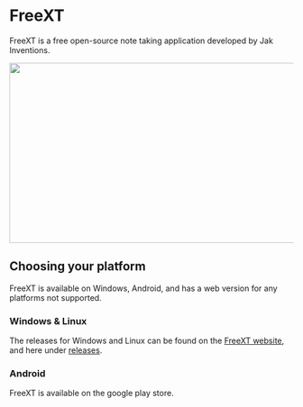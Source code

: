 # FreeXT

FreeXT is a free open-source note taking application developed by Jak Inventions.

<img src="https://freext.jakinventions.com/images/FreeXT-SS2.png" data-canonical-src="https://freext.jakinventions.com/images/FreeXT-SS2.png" width="520" height="320" />

## Choosing your platform

FreeXT is available on Windows, Android, and has a web version for any platforms not supported.

### Windows & Linux

The releases for Windows and Linux can be found on the [FreeXT website](https://freext.jakinventions.com/), and here under [releases](https://github.com/JakInventions/FreeXT-Mobile/releases).

### Android

FreeXT is available on the google play store.

